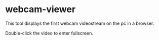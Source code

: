# webcam-viewer

This tool displays the first webcam videostream on the pc in a browser.  

Double-click the video to enter fullscreen.